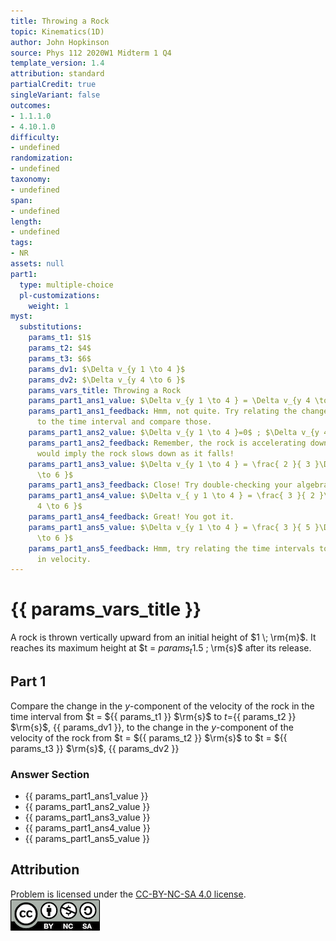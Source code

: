 ```yaml
---
title: Throwing a Rock
topic: Kinematics(1D)
author: John Hopkinson
source: Phys 112 2020W1 Midterm 1 Q4
template_version: 1.4
attribution: standard
partialCredit: true
singleVariant: false
outcomes:
- 1.1.1.0
- 4.10.1.0
difficulty:
- undefined
randomization:
- undefined
taxonomy:
- undefined
span:
- undefined
length:
- undefined
tags:
- NR
assets: null
part1:
  type: multiple-choice
  pl-customizations:
    weight: 1
myst:
  substitutions:
    params_t1: $1$
    params_t2: $4$
    params_t3: $6$
    params_dv1: $\Delta v_{y 1 \to 4 }$
    params_dv2: $\Delta v_{y 4 \to 6 }$
    params_vars_title: Throwing a Rock
    params_part1_ans1_value: $\Delta v_{y 1 \to 4 } = \Delta v_{y 4 \to 6 } + 1 $
    params_part1_ans1_feedback: Hmm, not quite. Try relating the change in velocity
      to the time interval and compare those.
    params_part1_ans2_value: $\Delta v_{y 1 \to 4 }=0$ ; $\Delta v_{y 4 \to 6 }<0$
    params_part1_ans2_feedback: Remember, the rock is accelerating down. These statements
      would imply the rock slows down as it falls!
    params_part1_ans3_value: $\Delta v_{y 1 \to 4 } = \frac{ 2 }{ 3 }\Delta v_{y 4
      \to 6 }$
    params_part1_ans3_feedback: Close! Try double-checking your algebra.
    params_part1_ans4_value: $\Delta v_{ y 1 \to 4 } = \frac{ 3 }{ 2 }\Delta v_{y
      4 \to 6 }$
    params_part1_ans4_feedback: Great! You got it.
    params_part1_ans5_value: $\Delta v_{y 1 \to 4 } = \frac{ 3 }{ 5 }\Delta v_{y 4
      \to 6 }$
    params_part1_ans5_feedback: Hmm, try relating the time intervals to the change
      in velocity.
---
```

# {{ params_vars_title }}
A rock is thrown vertically upward from an initial height of $1 \; \rm{m}$. It reaches its maximum height at $t = ${{ params_t1 }}$.5 \; \rm{s}$ after its release.

## Part 1

Compare the change in the $y$-component of the velocity of the rock in the time interval from $t = ${{ params_t1 }} $\rm{s}$ to $t =${{ params_t2 }} $\rm{s}$, {{ params_dv1 }}, to the change in the $y$-component of the velocity of the rock from $t = ${{ params_t2 }} $\rm{s}$ to $t = ${{ params_t3 }} $\rm{s}$, {{ params_dv2 }}

### Answer Section

- {{ params_part1_ans1_value }}
- {{ params_part1_ans2_value }}
- {{ params_part1_ans3_value }}
- {{ params_part1_ans4_value }}
- {{ params_part1_ans5_value }}

## Attribution

Problem is licensed under the [CC-BY-NC-SA 4.0 license](https://creativecommons.org/licenses/by-nc-sa/4.0/).<br> ![The Creative Commons 4.0 license requiring attribution-BY, non-commercial-NC, and share-alike-SA license.](https://raw.githubusercontent.com/firasm/bits/master/by-nc-sa.png)